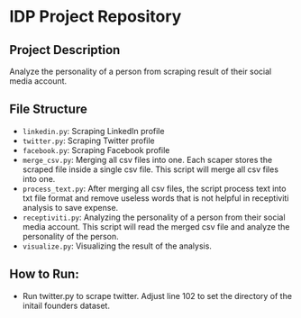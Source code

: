 # IDP Project Repository

## Project Description

Analyze the personality of a person from scraping result of their social media account.

## File Structure

- `linkedin.py`: Scraping LinkedIn profile
- `twitter.py`: Scraping Twitter profile
- `facebook.py`: Scraping Facebook profile
- `merge_csv.py`: Merging all csv files into one. Each scaper stores the scraped file inside a single csv file. This script will merge all csv files into one.
- `process_text.py`: After merging all csv files, the script process text into txt file format and remove useless words that is not helpful in receptiviti analysis to save expense.
- `receptiviti.py`: Analyzing the personality of a person from their social media account. This script will read the merged csv file and analyze the personality of the person.
- `visualize.py`: Visualizing the result of the analysis.

## How to Run:

- Run twitter.py to scrape twitter. Adjust line 102 to set the directory of the initail founders dataset.
